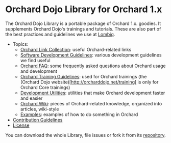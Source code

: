 # Orchard Dojo Library for Orchard 1.x

The Orchard Dojo Library is a portable package of Orchard 1.x. goodies. It supplements Orchard Dojo's trainings and tutorials. These are also part of the best practices and guidelines we use at [Lombiq](https://lombiq.com/).

- Topics:
  - [Orchard Link Collection](LinkCollection.md): useful Orchard-related links
  - [Software Development Guidelines](DevelopmentGuidelines/Index.md): various development guidelines we find useful
  - [Orchard FAQ](Faq/Index.md): some frequently asked questions about Orchard usage and development
  - [Orchard Training Guidelines](Training/Guidelines/Index.md): used for Orchard trainings (the (Orchard Dojo website)[http://orcharddojo.net/training] is only for Orchard Core trainings)
  - [Development Utilities](Utilities/Index.md): utilities that make Orchard development faster and easier
  - [Orchard Wiki](Wiki/Index.md): pieces of Orchard-related knowledge, organized into articles, wiki-style
  - [Examples](Examples/Index.md): examples of how to do something in Orchard
- [Contribution Guidelines](ContributionGuideLines.md)
- [License](License.md)

You can download the whole Library, file issues or fork it from its [repository](https://github.com/Lombiq/Orchard-Dojo-Library).
